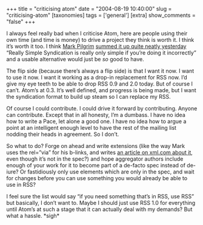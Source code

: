 +++
title = "criticising atom"
date = "2004-08-19 10:40:00"
slug = "criticising-atom"
[taxonomies]
tags = ['general']
[extra]
show_comments = "false"
+++

I always feel really bad when I criticise Atom, here are people using their own time (and time is money) to drive a project they think is worth it. I think it’s worth it too. I think [Mark Pilgrim](http://diveintomark.org/) [summed it up quite neatly yesterday](http://www.xml.com/pub/a/2004/08/18/pilgrim.html) <q cite="http://www.xml.com/pub/a/2004/08/18/pilgrim.html">Really Simple Syndication is really only simple if you’re doing it incorrectly</q> and a usable alternative would just be *so* good to have.

The flip side (because there’s always a flip side) is that I want it now. I want to use it now. I want it working as a drop-in replacement for RSS now. I’d give my eye teeth to be able to drop RSS 0.9 and 2.0 today. But of course I can’t. Atom’s at 0.3. It’s well defined, and progress is being made, but I want the syndication format to build up steam so I can replace my RSS.

Of course I could contribute. I could drive it forward by contributing. Anyone can contribute. Except that in all honesty, I’m a dumbass. I have no idea how to write a Pace, let alone a good one. I have no idea how to argue a point at an intelligent enough level to have the rest of the mailing list nodding their heads in agreement. So I don’t.

So what to do? Forge on ahead and write extensions (like the way Mark uses the rel=”via” for his b-links, and writes [an article on xml.com about it](http://www.xml.com/pub/a/2004/06/16/dive.html), even though it’s not in the spec?) and hope aggregator authors include enough of your work for it to become part of a de-facto spec instead of de-iure? Or fastidiously only use elements which are only in the spec, and wait for changes before you can use something you would already be able to use in RSS?

I feel sure the list would say “if you need something that’s in RSS, use RSS” but basically, I don’t want to. Maybe I should just use RSS 1.0 for everything until Atom’s at such a stage that it can actually deal with my demands? But what a hassle. \*sigh\*
